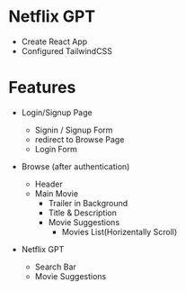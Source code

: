 # Netflix GPT

- Create React App
- Configured TailwindCSS

# Features

- Login/Signup Page
    - Signin / Signup Form
    - redirect to Browse Page
    - Login Form 

- Browse (after authentication)
    - Header
    - Main Movie
        - Trailer in Background
        - Title & Description
        - Movie Suggestions
            - Movies List(Horizentally Scroll)
- Netflix GPT
    - Search Bar
    - Movie Suggestions
